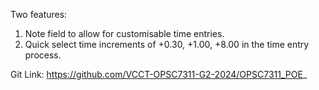 Two features:

1. Note field to allow for customisable time entries.
2. Quick select time increments of +0.30, +1.00, +8.00 in the time entry process.

Git Link:
https://github.com/VCCT-OPSC7311-G2-2024/OPSC7311_POE_ 
